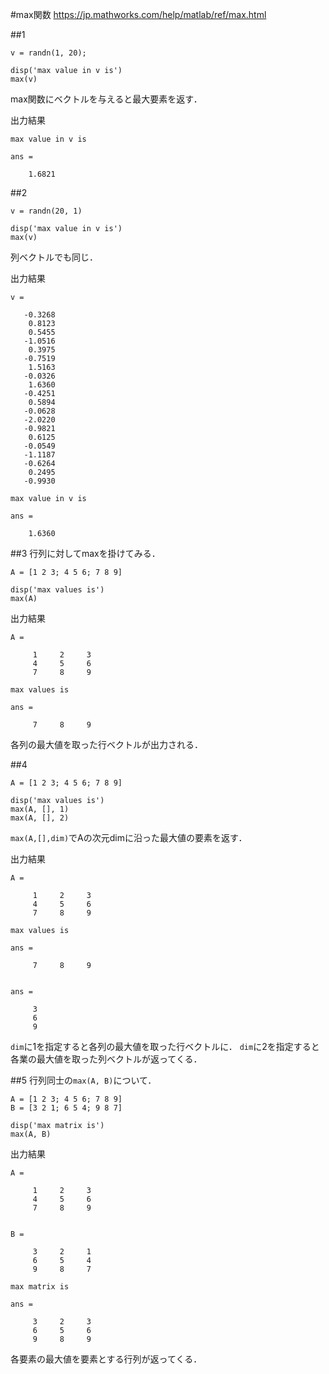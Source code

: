 #max関数
https://jp.mathworks.com/help/matlab/ref/max.html

##1

    v = randn(1, 20);

    disp('max value in v is')
    max(v)

max関数にベクトルを与えると最大要素を返す．

出力結果

    max value in v is

    ans =

        1.6821

##2

    v = randn(20, 1)

    disp('max value in v is')
    max(v)

列ベクトルでも同じ．

出力結果

    v =

       -0.3268
        0.8123
        0.5455
       -1.0516
        0.3975
       -0.7519
        1.5163
       -0.0326
        1.6360
       -0.4251
        0.5894
       -0.0628
       -2.0220
       -0.9821
        0.6125
       -0.0549
       -1.1187
       -0.6264
        0.2495
       -0.9930

    max value in v is

    ans =

        1.6360

##3
行列に対してmaxを掛けてみる．

    A = [1 2 3; 4 5 6; 7 8 9]

    disp('max values is')
    max(A)

出力結果

    A =

         1     2     3
         4     5     6
         7     8     9

    max values is

    ans =

         7     8     9

各列の最大値を取った行ベクトルが出力される．

##4

    A = [1 2 3; 4 5 6; 7 8 9]

    disp('max values is')
    max(A, [], 1)
    max(A, [], 2)

`max(A,[],dim)`でAの次元dimに沿った最大値の要素を返す．

出力結果

    A =

         1     2     3
         4     5     6
         7     8     9

    max values is

    ans =

         7     8     9


    ans =

         3
         6
         9

`dim`に1を指定すると各列の最大値を取った行ベクトルに．
`dim`に2を指定すると各業の最大値を取った列ベクトルが返ってくる．

##5
行列同士の`max(A, B)`について．

    A = [1 2 3; 4 5 6; 7 8 9]
    B = [3 2 1; 6 5 4; 9 8 7]

    disp('max matrix is')
    max(A, B)

出力結果

    A =

         1     2     3
         4     5     6
         7     8     9


    B =

         3     2     1
         6     5     4
         9     8     7

    max matrix is

    ans =

         3     2     3
         6     5     6
         9     8     9

各要素の最大値を要素とする行列が返ってくる．
